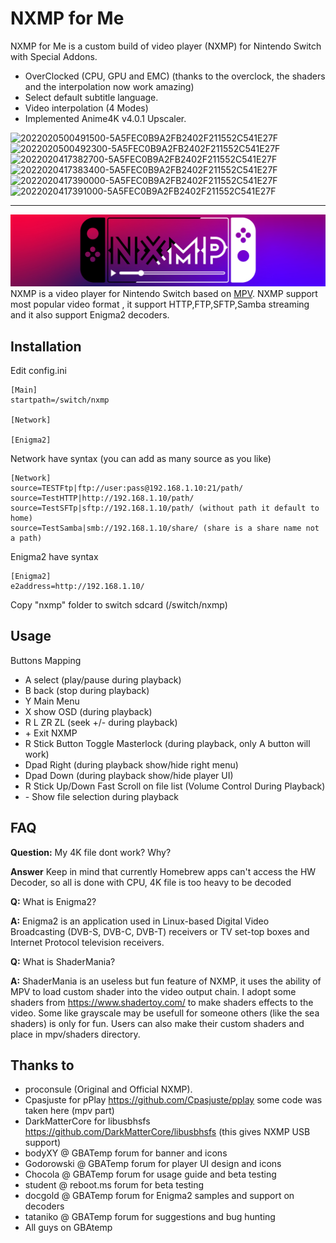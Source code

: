 NXMP for Me
======
NXMP for Me is a custom build of video player (NXMP) for Nintendo Switch with Special Addons.
- OverClocked (CPU, GPU and EMC) (thanks to the overclock, the shaders and the interpolation now work amazing)
- Select default subtitle language.
- Video interpolation (4 Modes)
- Implemented Anime4K v4.0.1 Upscaler.

![2022020500491500-5A5FEC0B9A2FB2402F211552C541E27F](https://user-images.githubusercontent.com/17991404/152627703-f11b9cfb-9cf9-456d-9da1-106f440ec40a.jpg)
![2022020500492300-5A5FEC0B9A2FB2402F211552C541E27F](https://user-images.githubusercontent.com/17991404/152627706-2d784cab-e574-4dc0-9113-309a3dff69f3.jpg)
![2022020417382700-5A5FEC0B9A2FB2402F211552C541E27F](https://user-images.githubusercontent.com/17991404/152600762-00fc3684-88b1-4511-b218-dbe49ba6147b.jpg)
![2022020417383400-5A5FEC0B9A2FB2402F211552C541E27F](https://user-images.githubusercontent.com/17991404/152600767-b7384517-0adb-486a-a12c-8962b062a7ec.jpg)
![2022020417390000-5A5FEC0B9A2FB2402F211552C541E27F](https://user-images.githubusercontent.com/17991404/152600781-24d11f1d-d3be-490a-a325-a17828c32844.jpg)
![2022020417391000-5A5FEC0B9A2FB2402F211552C541E27F](https://user-images.githubusercontent.com/17991404/152600789-1c81e063-d304-4357-8a1d-ff06f41871bd.jpg)

----------------------------------------------------------------------------

![Banner](docs/banner.jpg)
NXMP is a video player for Nintendo Switch based on [MPV](https://mpv.io/).
NXMP support most popular video format , it support HTTP,FTP,SFTP,Samba streaming and it also support Enigma2 decoders.

Installation 
----
Edit config.ini
```
[Main]
startpath=/switch/nxmp

[Network]

[Enigma2]
```

Network have syntax (you can add as many source as you like)

```
[Network]
source=TESTFtp|ftp://user:pass@192.168.1.10:21/path/
source=TestHTTP|http://192.168.1.10/path/
source=TestSFTp|sftp://192.168.1.10/path/ (without path it default to home)
source=TestSamba|smb://192.168.1.10/share/ (share is a share name not a path)
```

Enigma2 have syntax
```
[Enigma2]
e2address=http://192.168.1.10/
```

Copy "nxmp" folder to switch sdcard (/switch/nxmp)

Usage
-----
Buttons Mapping
- A select (play/pause during playback)
- B back (stop during playback)
- Y Main Menu
- X show OSD (during playback)
- R L ZR ZL (seek +/-  during playback)
- \+ Exit NXMP
- R Stick Button Toggle Masterlock (during playback, only A button will work)
- Dpad Right (during playback show/hide right menu)
- Dpad Down (during playback show/hide player UI)
- R Stick Up/Down Fast Scroll on file list (Volume Control During Playback)
- \- Show file selection during playback


FAQ
-----
**Question:** My 4K file dont work? Why?

**Answer** Keep in mind that currently Homebrew apps can't access the HW Decoder, so all is done with CPU, 4K file is too heavy to be decoded

**Q:** What is Enigma2?

**A:** Enigma2 is an application used in Linux-based Digital Video Broadcasting (DVB-S, DVB-C, DVB-T) receivers or TV set-top boxes and Internet Protocol television receivers.

**Q:** What is ShaderMania?

**A:** ShaderMania is an useless but fun feature of NXMP, it uses the ability of MPV to load custom shader into the video output chain. I adopt some shaders from https://www.shadertoy.com/ to make shaders effects to the video. Some like grayscale may be usefull for someone others (like the sea shaders) is only for fun. Users can also make their custom shaders and place in mpv/shaders directory.

Thanks to
-----
- proconsule (Original and Official NXMP). 
- Cpasjuste for pPlay https://github.com/Cpasjuste/pplay some code was taken here (mpv part)
- DarkMatterCore for libusbhsfs https://github.com/DarkMatterCore/libusbhsfs (this gives NXMP USB support)
- bodyXY @ GBATemp forum for banner and icons
- Godorowski @ GBATemp forum for player UI design and icons
- Chocola @ GBATemp forum for usage guide and beta testing
- student @ reboot.ms forum for beta testing
- docgold @ GBATemp forum for Enigma2 samples and support on decoders
- tataniko @ GBATemp forum for suggestions and bug hunting
- All guys on GBAtemp
